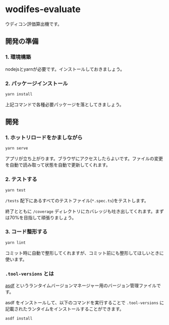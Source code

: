 # wodifes-evaluate

ウディコン評価算出機です。

## 開発の準備

### 1. 環境構築

nodejsとyarnが必要です。インストールしておきましょう。

### 2. パッケージインストール

```bash
yarn install
```

上記コマンドで各種必要パッケージを落としてきましょう。

## 開発

### 1. ホットリロードをかましながら

```bash
yarn serve
```

アプリが立ち上がります。ブラウザにアクセスしたらよいです。ファイルの変更を自動で読み取って状態を自動で更新してくれます。

### 2. テストする

```bash
yarn test
```

`/tests` 配下にあるすべてのテストファイル(`*.spec.ts`)をテストします。

終了とともに `/coverage` ディレクトリにカバレッジも吐き出してくれます。まずは70%を目指して頑張りましょう。

### 3. コード整形する

```bash
yarn lint
```

コミット時に自動で整形してくれますが、コミット前にも整形してほしいときに使います。

### `.tool-versions` とは

[asdf](https://asdf-vm.com/) というランタイムバージョンマネージャー用のバージョン管理ファイルです。

asdf をインストールして、以下のコマンドを実行することで `.tool-versions` に記載されたランタイムをインストールすることができます。

```sh
asdf install
```
